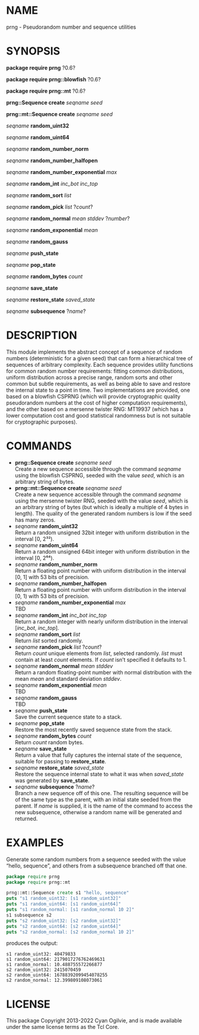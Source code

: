 # NAME

prng - Pseudorandom number and sequence utilities

# SYNOPSIS

**package require prng** ?0.6?

**package require prng::blowfish** ?0.6?

**package require prng::mt** ?0.6?

**prng::Sequence create** *seqname* *seed*

**prng::mt::Sequence create** *seqname* *seed*

*seqname* **random\_uint32**

*seqname* **random\_uint64**

*seqname* **random\_number\_norm**

*seqname* **random\_number\_halfopen**

*seqname* **random\_number\_exponential** *max*

*seqname* **random\_int** *inc\_bot* *inc\_top*

*seqname* **random\_sort** *list*

*seqname* **random\_pick** *list* ?*count*?

*seqname* **random\_normal** *mean* *stddev* ?*number*?

*seqname* **random\_exponential** *mean*

*seqname* **random\_gauss**

*seqname* **push\_state**

*seqname* **pop\_state**

*seqname* **random\_bytes** *count*

*seqname* **save\_state**

*seqname* **restore\_state** *saved\_state*

*seqname* **subsequence** ?*name*?

# DESCRIPTION

This module implements the abstract concept of a sequence of random
numbers (deterministic for a given seed) that can form a hierarchical
tree of sequences of arbitrary complexity. Each sequence provides
utility functions for common random number requirements: fitting common
distributions, uniform distribution across a precise range, random sorts
and other common but subtle requirements, as well as being able to save
and restore the internal state to a point in time. Two implementations
are provided, one based on a blowfish CSPRNG (which will provide
cryptographic quality pseudorandom numbers at the cost of higher
computation requirements), and the other based on a mersenne twister
RNG: MT19937 (which has a lower computation cost and good statistical
randomness but is not suitable for cryptographic purposes).

# COMMANDS

  - **prng::Sequence create** *seqname* *seed*  
    Create a new sequence accessible through the command *seqname* using
    the blowfish CSPRNG, seeded with the value *seed*, which is an
    arbitrary string of bytes.
  - **prng::mt::Sequence create** *seqname* *seed*  
    Create a new sequence accessible through the command *seqname* using
    the mersenne twister RNG, seeded with the value *seed*, which is an
    arbitrary string of bytes (but which is ideally a multiple of 4
    bytes in length). The quality of the generated random numbers is low
    if the seed has many zeros.
  - *seqname* **random\_uint32**  
    Return a random unsigned 32bit integer with uniform distribution in
    the interval \[0, 2³²).
  - *seqname* **random\_uint64**  
    Return a random unsigned 64bit integer with uniform distribution in
    the interval \[0, 2⁶⁴).
  - *seqname* **random\_number\_norm**  
    Return a floating point number with uniform distribution in the
    interval \[0, 1\] with 53 bits of precision.
  - *seqname* **random\_number\_halfopen**  
    Return a floating point number with uniform distribution in the
    interval \[0, 1) with 53 bits of precision.
  - *seqname* **random\_number\_exponential** *max*  
    TBD
  - *seqname* **random\_int** *inc\_bot* *inc\_top*  
    Return a random integer with nearly uniform distribution in the
    interval \[*inc\_bot*, *inc\_top*\].
  - *seqname* **random\_sort** *list*  
    Return *list* sorted randomly.
  - *seqname* **random\_pick** *list* ?*count*?  
    Return *count* unique elements from *list*, selected randomly.
    *list* must contain at least *count* elements. If *count* isn’t
    specified it defaults to 1.
  - *seqname* **random\_normal** *mean* *stddev*  
    Return a random floating-point number with normal distribution with
    the mean *mean* and standard deviation *stddev*.
  - *seqname* **random\_exponential** *mean*  
    TBD
  - *seqname* **random\_gauss**  
    TBD
  - *seqname* **push\_state**  
    Save the current sequence state to a stack.
  - *seqname* **pop\_state**  
    Restore the most recently saved sequence state from the stack.
  - *seqname* **random\_bytes** *count*  
    Return *count* random bytes.
  - *seqname* **save\_state**  
    Return a value that fully captures the internal state of the
    sequence, suitable for passing to **restore\_state**.
  - *seqname* **restore\_state** *saved\_state*  
    Restore the sequence internal state to what it was when
    *saved\_state* was generated by **save\_state**.
  - *seqname* **subsequence** ?*name*?  
    Branch a new sequence off of this one. The resulting sequence will
    be of the same type as the parent, with an initial state seeded from
    the parent. If *name* is supplied, it is the name of the command to
    access the new subsequence, otherwise a random name will be
    generated and returned.

# EXAMPLES

Generate some random numbers from a sequence seeded with the value
“hello, sequence”, and others from a subsequence branched off that
one.

``` tcl
package require prng
package require prng::mt

prng::mt::Sequence create s1 "hello, sequence"
puts "s1 random_uint32: [s1 random_uint32]"
puts "s1 random_uint64: [s1 random_uint64]"
puts "s1 random_normal: [s1 random_normal 10 2]"
s1 subsequence s2
puts "s2 random_uint32: [s2 random_uint32]"
puts "s2 random_uint64: [s2 random_uint64]"
puts "s2 random_normal: [s2 random_normal 10 2]"
```

produces the output:

    s1 random_uint32: 40479833
    s1 random_uint64: 2179017276762469631
    s1 random_normal: 10.488755572266877
    s2 random_uint32: 2415070459
    s2 random_uint64: 16788392099454078255
    s2 random_normal: 12.399809108073061

# LICENSE

This package Copyright 2013-2022 Cyan Ogilvie, and is made available
under the same license terms as the Tcl Core.
